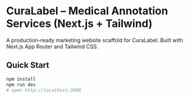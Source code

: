 # CuraLabel – Medical Annotation Services (Next.js + Tailwind)

A production-ready marketing website scaffold for CuraLabel. Built with Next.js App Router and Tailwind CSS.

## Quick Start
```bash
npm install
npm run dev
# open http://localhost:3000
```
